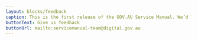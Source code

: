 ```yaml
---
layout: blocks/feedback
caption: This is the first release of the GOV.AU Service Manual. We’d love to know what’s missing or what could be done better.
buttonText: Give us feedback
buttonUrl: mailto:servicemanual-team@digital.gov.au
---
```

